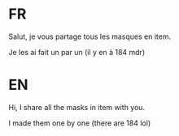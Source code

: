 # FR

Salut, je vous partage tous les masques en item.

Je les ai fait un par un (il y en à 184 mdr)

# EN

Hi, I share all the masks in item with you.

I made them one by one (there are 184 lol)
